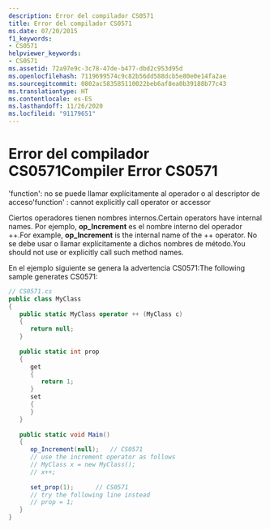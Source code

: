 ```yaml
---
description: Error del compilador CS0571
title: Error del compilador CS0571
ms.date: 07/20/2015
f1_keywords:
- CS0571
helpviewer_keywords:
- CS0571
ms.assetid: 72a97e9c-3c78-47de-b477-dbd2c953d95d
ms.openlocfilehash: 7119699574c9c82b56dd588dcb5e80e0e14fa2ae
ms.sourcegitcommit: 0802ac583585110022beb6af8ea0b39188b77c43
ms.translationtype: HT
ms.contentlocale: es-ES
ms.lasthandoff: 11/26/2020
ms.locfileid: "91179651"
---
```

# <a name="compiler-error-cs0571"></a><span data-ttu-id="2ef38-103">Error del compilador CS0571</span><span class="sxs-lookup"><span data-stu-id="2ef38-103">Compiler Error CS0571</span></span>

<span data-ttu-id="2ef38-104">'function': no se puede llamar explícitamente al operador o al descriptor de acceso</span><span class="sxs-lookup"><span data-stu-id="2ef38-104">'function' : cannot explicitly call operator or accessor</span></span>  
  
 <span data-ttu-id="2ef38-105">Ciertos operadores tienen nombres internos.</span><span class="sxs-lookup"><span data-stu-id="2ef38-105">Certain operators have internal names.</span></span> <span data-ttu-id="2ef38-106">Por ejemplo, **op_Increment** es el nombre interno del operador ++.</span><span class="sxs-lookup"><span data-stu-id="2ef38-106">For example, **op_Increment** is the internal name of the ++ operator.</span></span> <span data-ttu-id="2ef38-107">No se debe usar o llamar explícitamente a dichos nombres de método.</span><span class="sxs-lookup"><span data-stu-id="2ef38-107">You should not use or explicitly call such method names.</span></span>  
  
 <span data-ttu-id="2ef38-108">En el ejemplo siguiente se genera la advertencia CS0571:</span><span class="sxs-lookup"><span data-stu-id="2ef38-108">The following sample generates CS0571:</span></span>  
  
```csharp  
// CS0571.cs  
public class MyClass  
{  
   public static MyClass operator ++ (MyClass c)  
   {  
      return null;  
   }  
  
   public static int prop  
   {  
      get  
      {  
         return 1;  
      }  
      set  
      {  
      }  
   }  
  
   public static void Main()  
   {  
      op_Increment(null);   // CS0571  
      // use the increment operator as follows  
      // MyClass x = new MyClass();  
      // x++;  
  
      set_prop(1);      // CS0571  
      // try the following line instead  
      // prop = 1;  
   }  
}  
```
